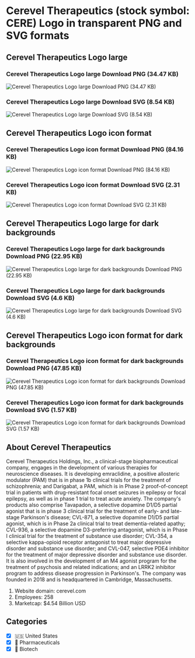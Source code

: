 # Cerevel Therapeutics (stock symbol: CERE) Logo in transparent PNG and SVG formats

## Cerevel Therapeutics Logo large

### Cerevel Therapeutics Logo large Download PNG (34.47 KB)

![Cerevel Therapeutics Logo large Download PNG (34.47 KB)](/img/orig/CERE_BIG-a720030a.png)

### Cerevel Therapeutics Logo large Download SVG (8.54 KB)

![Cerevel Therapeutics Logo large Download SVG (8.54 KB)](/img/orig/CERE_BIG-43ba675d.svg)

## Cerevel Therapeutics Logo icon format

### Cerevel Therapeutics Logo icon format Download PNG (84.16 KB)

![Cerevel Therapeutics Logo icon format Download PNG (84.16 KB)](/img/orig/CERE-94257c14.png)

### Cerevel Therapeutics Logo icon format Download SVG (2.31 KB)

![Cerevel Therapeutics Logo icon format Download SVG (2.31 KB)](/img/orig/CERE-d5e4f556.svg)

## Cerevel Therapeutics Logo large for dark backgrounds

### Cerevel Therapeutics Logo large for dark backgrounds Download PNG (22.95 KB)

![Cerevel Therapeutics Logo large for dark backgrounds Download PNG (22.95 KB)](/img/orig/CERE_BIG.D-589c12e7.png)

### Cerevel Therapeutics Logo large for dark backgrounds Download SVG (4.6 KB)

![Cerevel Therapeutics Logo large for dark backgrounds Download SVG (4.6 KB)](/img/orig/CERE_BIG.D-11d0ea7a.svg)

## Cerevel Therapeutics Logo icon format for dark backgrounds

### Cerevel Therapeutics Logo icon format for dark backgrounds Download PNG (47.85 KB)

![Cerevel Therapeutics Logo icon format for dark backgrounds Download PNG (47.85 KB)](/img/orig/CERE.D-2a116177.png)

### Cerevel Therapeutics Logo icon format for dark backgrounds Download SVG (1.57 KB)

![Cerevel Therapeutics Logo icon format for dark backgrounds Download SVG (1.57 KB)](/img/orig/CERE.D-1f4868a6.svg)

## About Cerevel Therapeutics

Cerevel Therapeutics Holdings, Inc., a clinical-stage biopharmaceutical company, engages in the development of various therapies for neuroscience diseases. It is developing emraclidine, a positive allosteric modulator (PAM) that is in phase 1b clinical trials for the treatment of schizophrenia; and Darigabat, a PAM, which is in Phase 2 proof-of-concept trial in patients with drug-resistant focal onset seizures in epilepsy or focal epilepsy, as well as in phase 1 trial to treat acute anxiety. The company's products also comprise Tavapadon, a selective dopamine D1/D5 partial agonist that is in phase 3 clinical trial for the treatment of early- and late-stage Parkinson's disease; CVL-871, a selective dopamine D1/D5 partial agonist, which is in Phase 2a clinical trial to treat dementia-related apathy; CVL-936, a selective dopamine D3-preferring antagonist, which is in Phase I clinical trial for the treatment of substance use disorder; CVL-354, a selective kappa-opioid receptor antagonist to treat major depressive disorder and substance use disorder; and CVL-047, selective PDE4 inhibitor for the treatment of major depressive disorder and substance use disorder. It is also involved in the development of an M4 agonist program for the treatment of psychosis and related indications; and an LRRK2 inhibitor program to address disease progression in Parkinson's. The company was founded in 2018 and is headquartered in Cambridge, Massachusetts.

1. Website domain: cerevel.com
2. Employees: 258
3. Marketcap: $4.54 Billion USD


## Categories
- [x] 🇺🇸 United States
- [x] 💊 Pharmaceuticals
- [x] 🧬 Biotech
